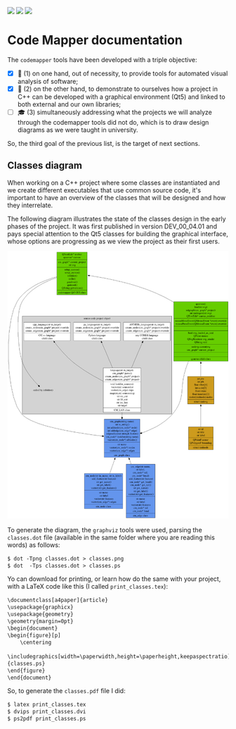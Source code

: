 <a href="https://en.wikipedia.org/wiki/The_C_Programming_Language"><img src="https://img.shields.io/badge/C%2FC%2B%2B-100%25-green"></a>
<a href="https://nerdinmadrid.tumblr.com/post/667400970801692672/free-software-for-video-editing-get-your-last"><img src="https://img.shields.io/badge/GNU%2FLinux-100%25-lightgreen"></a>
<a href="https://graphviz.org/docs/library/"><img src="https://img.shields.io/badge/graphviz-5%25-red"></a>

# Code Mapper documentation

The ```codemapper``` tools have been developed with a triple objective: 


- [x] 🔭 (1) on one hand, out of necessity, to provide tools for automated visual analysis of software; 
- [x] 🐧 (2) on the other hand, to demonstrate to ourselves how a project in C++ can be developed with a graphical environment (Qt5) and linked to both external and our own libraries; 
- [ ] 🎓 (3) simultaneously addressing what the projects we will analyze through the codemapper tools did not do, which is to draw design diagrams as we were taught in university.

So, the third goal of the previous list, is the target of next sections.

## Classes diagram

When working on a C++ project where some classes are instantiated and we create different executables that use common source code, it's important to have an overview of the classes that will be designed and how they interrelate.

The following diagram illustrates the state of the classes design in the early phases of the project. It was first published in version DEV_00_04.01 and pays special attention to the Qt5 classes for building the graphical interface, whose options are progressing as we view the project as their first users.

![classes](classes.png)

To generate the diagram, the ```graphviz``` tools were used, parsing the ```classes.dot``` file (available in the same folder where you are reading this words) as follows:

```
$ dot -Tpng classes.dot > classes.png
$ dot  -Tps classes.dot > classes.ps
```
Yo can download for printing, or learn how do the same with your project, with a LaTeX code like this (I called ```print_classes.tex```):
```
\documentclass[a4paper]{article}
\usepackage{graphicx}
\usepackage{geometry}
\geometry{margin=0pt}
\begin{document}
\begin{figure}[p]
    \centering
    \includegraphics[width=\paperwidth,height=\paperheight,keepaspectratio]{classes.ps}
\end{figure}
\end{document}
```
So, to generate the ```classes.pdf``` file  I did:
```
$ latex print_classes.tex
$ dvips print_classes.dvi
$ ps2pdf print_classes.ps
```



